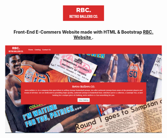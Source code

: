 <h1 align="center">
  <br>
  <a href="https://pabloasanch.github.io/8-Lives/"><img height="50" src="https://github.com/PabloASanch/RBC-Ecommers/blob/main/icon3.png"></img></a>
  <br>
</h1>

<h4 align="center">Front-End E-Commers Website made with HTML & Bootstrap <a href="https://pabloasanch.github.io/8-Lives/" target="_blank"> RBC. Website </a>.</h4>


![screenshot](https://github.com/PabloASanch/RBC-Ecommers/blob/main/thumnail.png)
